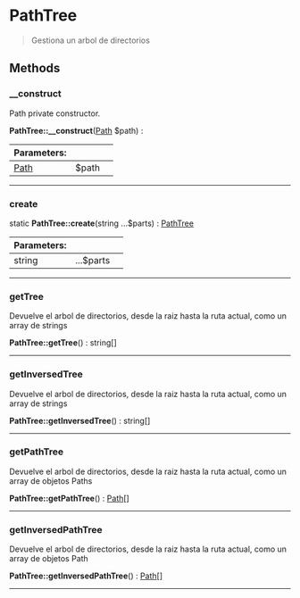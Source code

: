 
                                                                                                                                            
    
# PathTree


> Gestiona un arbol de directorios
>
> 








## Methods

### __construct
Path private constructor.


**PathTree::__construct**([Path](../../../Path.md) $path) : 


|Parameters: | | |
| --- | --- | --- |
|[Path](../../../Path.md) |$path |  |

---


### create



static **PathTree::create**(string ...$parts) : [PathTree](../../../PathTree.md)


|Parameters: | | |
| --- | --- | --- |
|string |...$parts |  |

---


### getTree
Devuelve el arbol de directorios, desde la raiz hasta la ruta actual,
como un array de strings


**PathTree::getTree**() : string[]



---


### getInversedTree
Devuelve el arbol de directorios, desde la raiz hasta la ruta actual,
como un array de strings


**PathTree::getInversedTree**() : string[]



---


### getPathTree
Devuelve el arbol de directorios, desde la raiz hasta la ruta actual,
como un array de objetos Paths


**PathTree::getPathTree**() : [Path](../../../Path.md)[]



---


### getInversedPathTree
Devuelve el arbol de directorios, desde la raiz hasta la ruta actual,
como un array de objetos Path


**PathTree::getInversedPathTree**() : [Path](../../../Path.md)[]



---


                                                                                                                                                                                                                                                                                                                                                                                                            
    
                                                                                                                                                                                                                                                                             
                
